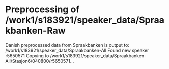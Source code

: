 # Preprocessing of /work1/s183921/speaker_data/Spraakbanken-Raw
Danish preprocessed data from Spraakbanken is output to: /work1/s183921/speaker_data/Spraakbanken-All
Found new speaker r5650571
Copying to /work1/s183921/speaker_data/Spraakbanken-All/Stasjon6/040800/r5650571...
